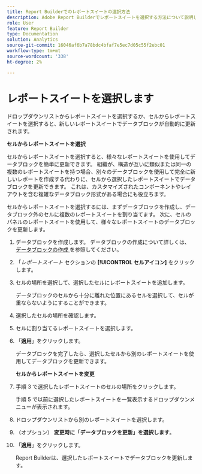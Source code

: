```yaml
---
title: Report Builderでのレポートスイートの選択方法
description: Adobe Report Builderでレポートスイートを選択する方法について説明します
role: User
feature: Report Builder
type: Documentation
solution: Analytics
source-git-commit: 16046af6b7a78bdc4bfaf7e5ec7d05c55f2ebc01
workflow-type: tm+mt
source-wordcount: '338'
ht-degree: 2%

---
```


# レポートスイートを選択します

ドロップダウンリストからレポートスイートを選択するか、セルからレポートスイートを選択すると、新しいレポートスイートでデータブロックが自動的に更新されます。

**セルからレポートスイートを選択**

セルからレポートスイートを選択すると、様々なレポートスイートを使用してデータブロックを簡単に更新できます。 組織が、構造が互いに類似または同一の複数のレポートスイートを持つ場合、別々のデータブロックを使用して完全に新しいレポートを作成する代わりに、セルから選択したレポートスイートでデータブロックを更新できます。 これは、カスタマイズされたコンポーネントやレイアウトを含む複雑なデータブロック形式がある場合にも役立ちます。

セルからレポートスイートを選択するには、まずデータブロックを作成し、データブロック外のセルに複数のレポートスイートを割り当てます。 次に、セルのパネルのレポートスイートを使用して、様々なレポートスイートのデータブロックを更新します。

1. データブロックを作成します。
データブロックの作成について詳しくは、[ データブロックの作成 ](/help/analyze/report-builder/create-a-data-block.md) を参照してください。

1. 「*レポートスイート* セクションの **[!UICONTROL セルアイコン]** をクリックします。

1. セルの場所を選択して、選択したセルにレポートスイートを追加します。

   データブロックのセルから十分に離れた位置にあるセルを選択して、セルが重ならないようにすることができます。

1. 選択したセルの場所を確認します。

1. セルに割り当てるレポートスイートを選択します。

1. 「**適用**」をクリックします。

   データブロックを完了したら、選択したセルから別のレポートスイートを使用してデータブロックを更新できます。

   **セルからレポートスイートを変更**

1. 手順 3 で選択したレポートスイートのセルの場所をクリックします。

   手順 5 で以前に選択したレポートスイートを一覧表示するドロップダウンメニューが表示されます。

1. ドロップダウンリストから別のレポートスイートを選択します。

1. （オプション） **変更時に「データブロックを更新」を選択します**。

1. 「**適用**」をクリックします。

   Report Builderは、選択したレポートスイートでデータブロックを更新します。
